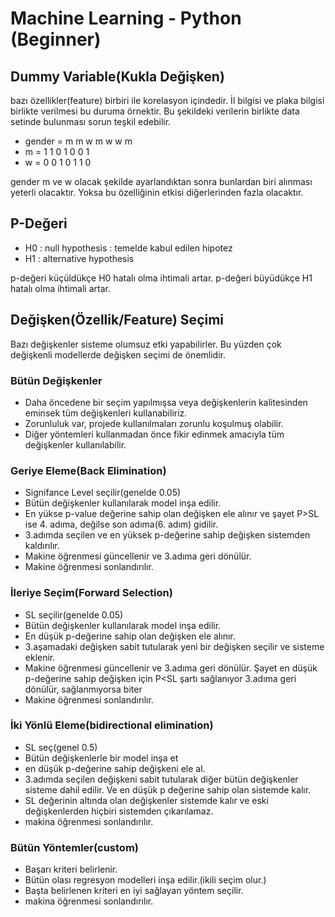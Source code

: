 # Machine Learning - Python (Beginner)


## Dummy Variable(Kukla Değişken)

bazı özellikler(feature) birbiri ile korelasyon içindedir. İl bilgisi ve plaka bilgisi birlikte verilmesi bu duruma örnektir. Bu şekildeki verilerin birlikte data setinde bulunması sorun teşkil edebilir.

- gender = m m w m w w m
- m      = 1 1 0 1 0 0 1
- w      = 0 0 1 0 1 1 0

gender m ve w olacak şekilde ayarlandıktan sonra bunlardan biri alınması yeterli olacaktır. Yoksa bu özelliğinin etkisi diğerlerinden fazla olacaktır.


## P-Değeri

- H0 : null hypothesis : temelde kabul edilen hipotez
- H1 : alternative hypothesis

p-değeri küçüldükçe H0 hatalı olma ihtimali artar.
p-değeri büyüdükçe H1 hatalı olma ihtimali artar.

## Değişken(Özellik/Feature) Seçimi

Bazı değişkenler sisteme olumsuz etki yapabilirler. Bu yüzden çok değişkenli modellerde değişken seçimi de önemlidir.

### Bütün Değişkenler
* Daha öncedene bir seçim yapılmışsa veya değişkenlerin kalitesinden eminsek tüm değişkenleri kullanabiliriz.
* Zorunluluk var, projede kullanılmaları zorunlu koşulmuş olabilir.
* Diğer yöntemleri kullanmadan önce fikir edinmek amacıyla tüm değişkenler kullanılabilir.

### Geriye Eleme(Back Elimination)
* Signifance Level seçilir(genelde 0.05)
* Bütün değişkenler kullanılarak model inşa edilir.
* En yükse p-value değerine sahip olan değişken ele alınır ve şayet P>SL ise 4. adıma, değilse son adıma(6. adım) gidilir.
* 3.adımda seçilen ve en yüksek p-değerine sahip değişken sistemden kaldırılır.
* Makine öğrenmesi güncellenir ve 3.adıma geri dönülür.
* Makine öğrenmesi sonlandırılır.

### İleriye Seçim(Forward Selection)
* SL seçilir(genelde 0.05)
* Bütün değişkenler kullanılarak model inşa edilir.
* En düşük p-değerine sahip olan değişken ele alınır.
* 3.aşamadaki değişken sabit tutularak yeni bir değişken seçilir ve sisteme eklenir.
* Makine öğrenmesi güncellenir ve 3.adıma geri dönülür. Şayet en düşük p-değerine sahip değişken için P<SL şartı sağlanıyor 3.adıma geri dönülür, sağlanmıyorsa biter
* Makine öğrenmesi sonlandırılır.

### İki Yönlü Eleme(bidirectional elimination)
* SL seç(genel 0.5)
* Bütün değişkenlerle bir model inşa et
* en düşük p-değerine sahip değişkeni ele al.
* 3.adımda seçilen değişkeni sabit tutularak diğer bütün değişkenler sisteme dahil edilir. Ve en düşük p değerine sahip olan sistemde kalır.
* SL değerinin altında olan değişkenler sistemde kalır ve eski değişkenlerden hiçbiri sistemden çıkarılamaz.
* makina öğrenmesi sonlandırılır.

### Bütün Yöntemler(custom)
* Başarı kriteri belirlenir.
* Bütün olası regresyon modelleri inşa edilir.(ikili seçim olur.)
* Başta belirlenen kriteri en iyi sağlayan yöntem seçilir.
* makina öğrenmesi sonlandırılır.
